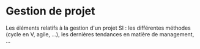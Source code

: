 # Gestion de projet

Les éléments relatifs à la gestion d'un projet SI : les différentes méthodes \(cycle en V, agile, ...\), les dernières tendances en matière de management, ...



